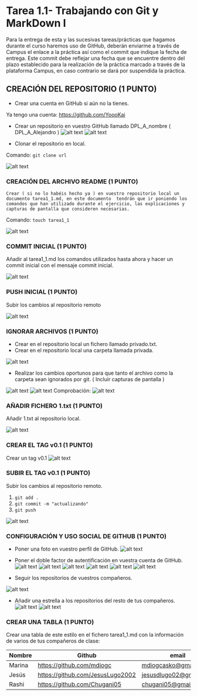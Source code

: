 
# Tarea 1.1- Trabajando con Git y MarkDown I

Para la entrega de esta y las sucesivas tareas/prácticas que hagamos durante el curso haremos uso de GitHub, deberán enviarme a través de Campus el enlace a la práctica así como el commit que indique la fecha de entrega. Este commit debe reflejar una fecha que se encuentre dentro del plazo establecido para la realización de la práctica marcado a través de la plataforma Campus, en caso contrario se dará por suspendida la práctica.

## CREACIÓN DEL REPOSITORIO (1 PUNTO)

- Crear una cuenta en GitHub si aún no la tienes.

Ya tengo una cuenta: https://github.com/YoooKai
- Crear un repositorio en vuestro GitHub llamado DPL_A_nombre ( DPL_A_Alejandro )
![alt text](2024-09-13_16-54.png)
![alt text](img/image-1.png)

 - Clonar el repositorio en local.

 Comando: ``git clone url``

![alt text](img/image-2.png)

### CREACIÓN DEL ARCHIVO README (1 PUNTO)

    Crear ( si no lo habéis hecho ya ) en vuestro repositorio local un documento tarea1_1.md, en este documento  tendrán que ir poniendo los comandos que han utilizado durante el ejercicio, las explicaciones y capturas de pantalla que consideren necesarias.

Comando: ``touch tarea1_1``

![alt text](img/image-3.png)

### COMMIT INICIAL (1 PUNTO)

Añadir al tarea1_1.md los  comandos utilizados hasta ahora y hacer un commit inicial con el mensaje commit inicial.

![alt text](img/image-5.png)

### PUSH INICIAL (1 PUNTO)

Subir los cambios al repositorio remoto

![alt text](img/image-6.png)


### IGNORAR ARCHIVOS (1 PUNTO)

- Crear en el repositorio local un fichero llamado privado.txt.
- Crear en el repositorio local una carpeta llamada privada.

![alt text](img/image-7.png)

- Realizar los cambios oportunos para que tanto el archivo como la carpeta sean ignorados por git. ( Incluir capturas de pantalla )

![alt text](img/image-9.png)
![alt text](img/image-8.png)
Comprobación:
![alt text](img/image-10.png)

### AÑADIR FICHERO 1.txt (1 PUNTO)

Añadir 1.txt al repositorio local.

![alt text](img/image-11.png)
### CREAR EL TAG v0.1 (1 PUNTO)

Crear un tag v0.1
![alt text](img/image-12.png)
### SUBIR EL TAG v0.1 (1 PUNTO)

Subir los cambios al repositorio remoto.

1. ``git add .``
2. ``git commit -m "actualizando"``
3. ``git push``

![alt text](img/image-13.png)
 ### CONFIGURACIÓN Y USO SOCIAL DE  GITHUB (1 PUNTO)

- Poner una foto en vuestro perfil de GitHub.
![alt text](img/image-14.png)
- Poner el doble factor de autentificación en vuestra cuenta de GitHub.
![alt text](img/image-15.png)
![alt text](img/image-16.png)
![alt text](img/image-17.png)
![alt text](img/image-18.png)
![alt text](img/image-19.png)
![alt text](img/image-20.png)

- Seguir los repositorios  de vuestros compañeros.

![alt text](img/image-21.png)
- Añadir una estrella a los repositorios  del resto de tus compañeros.
![alt text](img/image-23.png)
![alt text](img/image-22.png)

### CREAR UNA TABLA (1 PUNTO)

Crear una tabla de este estilo en el fichero tarea1_1.md con la información de varios de tus compañeros de clase:

| Nombre | Github                                | email                |
| ------ | --------------------------------------| -------------------- |
| Marina |  https://github.com/mdiogc            |mdiogcasko@gmail.com  |
| Jesús  |  https://github.com/JesusLugo2002     |jesusdlugo02@gmail.com|
| Rashi  |  https://github.com/Chugani05         |chugani05@gmail.com |

